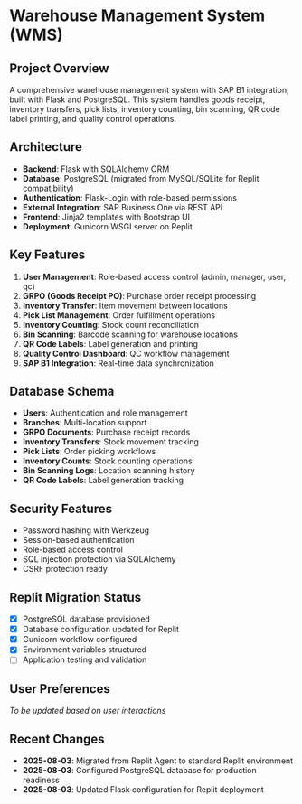 # Warehouse Management System (WMS)

## Project Overview
A comprehensive warehouse management system with SAP B1 integration, built with Flask and PostgreSQL. This system handles goods receipt, inventory transfers, pick lists, inventory counting, bin scanning, QR code label printing, and quality control operations.

## Architecture
- **Backend**: Flask with SQLAlchemy ORM
- **Database**: PostgreSQL (migrated from MySQL/SQLite for Replit compatibility)
- **Authentication**: Flask-Login with role-based permissions
- **External Integration**: SAP Business One via REST API
- **Frontend**: Jinja2 templates with Bootstrap UI
- **Deployment**: Gunicorn WSGI server on Replit

## Key Features
1. **User Management**: Role-based access control (admin, manager, user, qc)
2. **GRPO (Goods Receipt PO)**: Purchase order receipt processing
3. **Inventory Transfer**: Item movement between locations
4. **Pick List Management**: Order fulfillment operations
5. **Inventory Counting**: Stock count reconciliation
6. **Bin Scanning**: Barcode scanning for warehouse locations
7. **QR Code Labels**: Label generation and printing
8. **Quality Control Dashboard**: QC workflow management
9. **SAP B1 Integration**: Real-time data synchronization

## Database Schema
- **Users**: Authentication and role management
- **Branches**: Multi-location support
- **GRPO Documents**: Purchase receipt records
- **Inventory Transfers**: Stock movement tracking
- **Pick Lists**: Order picking workflows
- **Inventory Counts**: Stock counting operations
- **Bin Scanning Logs**: Location scanning history
- **QR Code Labels**: Label generation tracking

## Security Features
- Password hashing with Werkzeug
- Session-based authentication
- Role-based access control
- SQL injection protection via SQLAlchemy
- CSRF protection ready

## Replit Migration Status
- [x] PostgreSQL database provisioned
- [x] Database configuration updated for Replit
- [x] Gunicorn workflow configured
- [x] Environment variables structured
- [ ] Application testing and validation

## User Preferences
*To be updated based on user interactions*

## Recent Changes
- **2025-08-03**: Migrated from Replit Agent to standard Replit environment
- **2025-08-03**: Configured PostgreSQL database for production readiness
- **2025-08-03**: Updated Flask configuration for Replit deployment